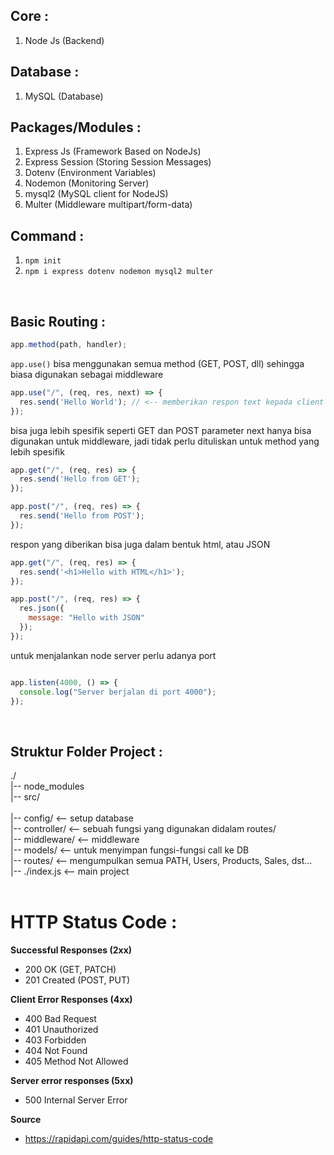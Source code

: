 Core :
---
1. Node Js (Backend)

Database :
---
1. MySQL (Database)

Packages/Modules :
---
1. Express Js (Framework Based on NodeJs)
2. Express Session (Storing Session Messages)
3. Dotenv (Environment Variables)
4. Nodemon (Monitoring Server)
5. mysql2 (MySQL client for NodeJS)
6. Multer (Middleware multipart/form-data)

Command :
---
  1. `npm init`
  2. `npm i express dotenv nodemon mysql2 multer`

<br>

Basic Routing :
---

```js
app.method(path, handler);
```
`app.use()` bisa menggunakan semua method (GET, POST, dll) sehingga biasa digunakan sebagai middleware

```js
app.use("/", (req, res, next) => {
  res.send('Hello World'); // <-- memberikan respon text kepada client 
});
```

bisa juga lebih spesifik seperti GET dan POST
parameter next hanya bisa digunakan untuk middleware,
jadi tidak perlu dituliskan untuk method yang lebih
spesifik

```js
app.get("/", (req, res) => {
  res.send('Hello from GET');
});

app.post("/", (req, res) => {
  res.send('Hello from POST');
});

```

respon yang diberikan bisa juga dalam bentuk html, atau JSON
```js
app.get("/", (req, res) => {
  res.send('<h1>Hello with HTML</h1>');
});

app.post("/", (req, res) => {
  res.json({
    message: "Hello with JSON"
  });
});

```

untuk menjalankan node server perlu adanya port
```js

app.listen(4000, () => {
  console.log("Server berjalan di port 4000");
});
```

<br>

Struktur Folder Project :
---
./<br>
|-- node_modules<br>
|-- src/<br>              
    |-- config/       <-- setup database<br>
    |-- controller/   <-- sebuah fungsi yang digunakan didalam routes/<br>
    |-- middleware/   <-- middleware<br>
    |-- models/       <-- untuk menyimpan fungsi-fungsi call ke DB<br>
    |-- routes/       <-- mengumpulkan semua PATH, Users, Products, Sales, dst...<br>
    |-- ./index.js    <-- main project<br>
<br>

# HTTP Status Code : 

**Successful Responses (2xx)**
- 200 OK (GET, PATCH)
- 201 Created (POST, PUT)

**Client Error Responses (4xx)**
- 400 Bad Request
- 401 Unauthorized
- 403 Forbidden
- 404 Not Found
- 405 Method Not Allowed

**Server error responses (5xx)**
- 500 Internal Server Error

**Source**
- https://rapidapi.com/guides/http-status-code


